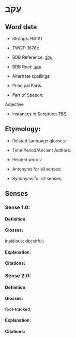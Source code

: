 # עָקֹב

<!-- Status: S2="NeedsEdits" -->
<!-- Lexica used for edits:   -->

## Word data

* Strongs: H6121

* TWOT: 1676c

* BDB Reference: [עָקֹב](rc://en/bdb/dict/p.eu.ae)

* BDB Root: [עקב](rc://en/bdb/dict/p.eu.aa)

* Alternate spellings:

* Principal Parts:

* Part of Speech:

Adjective

* Instances in Scripture: TBS

## Etymology:

* Related Language glosses:

* Time Period/Ancient Authors:

* Related words:

* Antonyms for all senses:

* Synonyms for all senses:

## Senses

### Sense 1.0:

#### Definition:

#### Glosses:

insidious; deceitful; 

#### Explanation:

#### Citations:



### Sense 2.0:

#### Definition:

#### Glosses:

foot-tracked; 

#### Explanation:

#### Citations:



